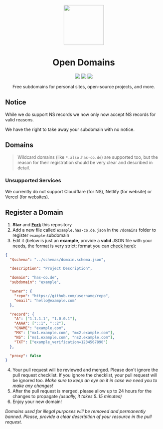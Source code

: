 <p align="center"><img src="https://raw.githubusercontent.com/has-co-de/.github/has-co.de.png" height="128"></p>
<h1 align="center">Open Domains</h1>

<p align="center">
  <a href="https://github.com/has-co-de/register/tree/main/domains"><img src="https://img.shields.io/github/directory-file-count/has-co-de/register/domains?label=domains&style=for-the-badge&type=file"></a>
  <a href="https://github.com/has-co-de/register/issues"><img src="https://img.shields.io/github/issues-raw/has-co-de/register?label=issues&style=for-the-badge"></a>
  <a href="https://github.com/has-co-de/register/pulls"><img src="https://img.shields.io/github/issues-pr-raw/has-co-de/register?label=pull%20requests&style=for-the-badge"></a>
</p>

<p align="center">Free subdomains for personal sites, open-source projects, and more.</p>

## Notice

While we do support NS records we now only now accept NS records for valid reasons.

We have the right to take away your subdomain with no notice.

## Domains

> Wildcard domains (like `*.also.has-co.de`) are supported too, but the reason for their registration should be very clear and described in detail.

### Unsupported Services

We currently do not support Cloudflare (for NS), Netlify (for website) or Vercel (for websites).

## Register a Domain

1. **Star** and **[Fork](https://github.com/has-co-de/register/fork)** this repository
2. Add a new file called `example.has-co.de.json` in the `/domains` folder to register `example` subdomain
3. Edit it (below is just an **example**, provide a **valid** JSON file with your needs, the format is very strict; format you can [check here](https://jsonlint.com)):

```json
{
  "$schema": "../schemas/domain.schema.json",

  "description": "Project Description",

  "domain": "has-co.de",
  "subdomain": "example",

  "owner": {
    "repo": "https://github.com/username/repo",
    "email": "hello@example.com"
  },

  "record": {
    "A": ["1.1.1.1", "1.0.0.1"],
    "AAAA": ["::1", "::2"],
    "CNAME": "example.com",
    "MX": ["mx1.example.com", "mx2.example.com"],
    "NS": ["ns1.example.com", "ns2.example.com"],
    "TXT": ["example_verification=1234567890"]
  },

  "proxy": false
}
```

4. Your pull request will be reviewed and merged. Please don't ignore the pull request checklist. If you ignore the checklist, your pull request will be ignored too. _Make sure to keep an eye on it in case we need you to make any changes!_
5. After the pull request is merged, please allow up to 24 hours for the changes to propagate _(usually, it takes 5..15 minutes)_
6. Enjoy your new domain!

*Domains used for illegal purposes will be removed and permanently banned. Please, provide a clear description of your resource in the pull request.*